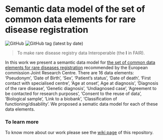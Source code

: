 
# Semantic data model of the set of common data elements for rare disease registration
![GitHub](https://img.shields.io/github/license/ejp-rd-vp/CDE-semantic-model)
![GitHub tag (latest by date)](https://img.shields.io/github/v/tag/ejp-rd-vp/CDE-semantic-model)

> To make rare disease registry data Interoperable (the <b>I</b> in FAIR).

In this work we present a semantic data model for [the set of common data elements for rare diseases registration](http://www.erare.eu/sites/default/files/SetCommonData-EU%20RD%20Platform_CDS%20_final.pdf) recommended by the European commission Joint Research Centre. There are 16 data elements: ‘Pseudonym’, ‘Date of Birth’, ‘Sex’, ‘Patient’s status’, ‘Date of death’, ‘First contact with specialised centre’, ‘Age at onset’, Age at diagnosis’, ‘Diagnosis of the rare disease’, ‘Genetic diagnosis’, ‘Undiagnosed case’, ‘Agreement to be contacted for research purposes’, ‘Consent to the reuse of data’, ’Biological sample’, ‘Link to a biobank’, ‘Classification of functioning/disability’. We proposed a sematic data model for each of these data elements.

### To learn more

To know more about our work please see the [wiki page](https://github.com/ejp-rd-vp/ERN-common-data-elements/wiki) of this repository.
